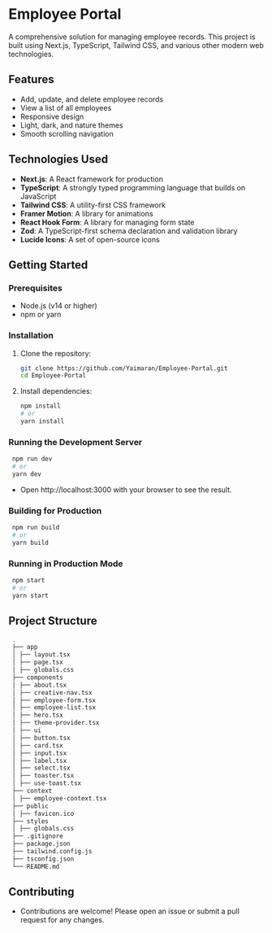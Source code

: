 # Employee Portal

A comprehensive solution for managing employee records. This project is built using Next.js, TypeScript, Tailwind CSS, and various other modern web technologies.

## Features

- Add, update, and delete employee records
- View a list of all employees
- Responsive design
- Light, dark, and nature themes
- Smooth scrolling navigation

## Technologies Used

- **Next.js**: A React framework for production
- **TypeScript**: A strongly typed programming language that builds on JavaScript
- **Tailwind CSS**: A utility-first CSS framework
- **Framer Motion**: A library for animations
- **React Hook Form**: A library for managing form state
- **Zod**: A TypeScript-first schema declaration and validation library
- **Lucide Icons**: A set of open-source icons

## Getting Started

### Prerequisites

- Node.js (v14 or higher)
- npm or yarn

### Installation

1. Clone the repository:

   ```bash
   git clone https://github.com/Yaimaran/Employee-Portal.git
   cd Employee-Portal
   ```

2. Install dependencies:

   ```bash
   npm install
   # or
   yarn install
   ```

### Running the Development Server

   ```bash
    npm run dev
    # or
    yarn dev
   ```

- Open http://localhost:3000 with your browser to see the result.

### Building for Production

   ```bash
    npm run build
    # or
    yarn build
   ```

### Running in Production Mode

   ```bash
    npm start
    # or
    yarn start
   ```

## Project Structure

   ```bash
    .
    ├── app
    │ ├── layout.tsx
    │ ├── page.tsx
    │ ├── globals.css
    ├── components
    │ ├── about.tsx
    │ ├── creative-nav.tsx
    │ ├── employee-form.tsx
    │ ├── employee-list.tsx
    │ ├── hero.tsx
    │ ├── theme-provider.tsx
    │ ├── ui
    │ ├── button.tsx
    │ ├── card.tsx
    │ ├── input.tsx
    │ ├── label.tsx
    │ ├── select.tsx
    │ ├── toaster.tsx
    │ ├── use-toast.tsx
    ├── context
    │ ├── employee-context.tsx
    ├── public
    │ ├── favicon.ico
    ├── styles
    │ ├── globals.css
    ├── .gitignore
    ├── package.json
    ├── tailwind.config.js
    ├── tsconfig.json
    └── README.md
   ```

## Contributing

- Contributions are welcome! Please open an issue or submit a pull request for any changes.
